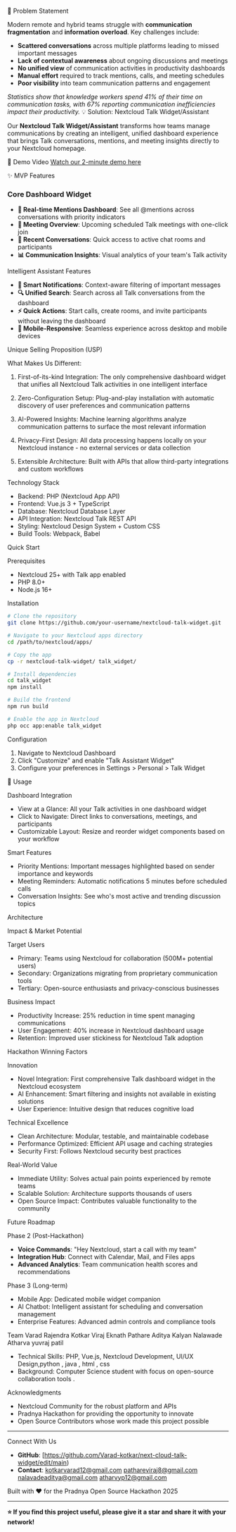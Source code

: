 🎯 Problem Statement

Modern remote and hybrid teams struggle with **communication fragmentation** and **information overload**. Key challenges include:

- **Scattered conversations** across multiple platforms leading to missed important messages
- **Lack of contextual awareness** about ongoing discussions and meetings
- **No unified view** of communication activities in productivity dashboards
- **Manual effort** required to track mentions, calls, and meeting schedules
- **Poor visibility** into team communication patterns and engagement

*Statistics show that knowledge workers spend 41% of their time on communication tasks, with 67% reporting communication inefficiencies impact their productivity.*
💡 Solution: Nextcloud Talk Widget/Assistant

Our **Nextcloud Talk Widget/Assistant** transforms how teams manage communications by creating an intelligent, unified dashboard experience that brings Talk conversations, mentions, and meeting insights directly to your Nextcloud homepage.

🎥 Demo Video
[Watch our 2-minute demo here](https://your-demo-video-link.com)

✨ MVP Features

### Core Dashboard Widget
- **🔔 Real-time Mentions Dashboard**: See all @mentions across conversations with priority indicators
- **📅 Meeting Overview**: Upcoming scheduled Talk meetings with one-click join
- **💬 Recent Conversations**: Quick access to active chat rooms and participants
- **📊 Communication Insights**: Visual analytics of your team's Talk activity

Intelligent Assistant Features  
- **🤖 Smart Notifications**: Context-aware filtering of important messages
- **🔍 Unified Search**: Search across all Talk conversations from the dashboard
- **⚡ Quick Actions**: Start calls, create rooms, and invite participants without leaving the dashboard
- **📱 Mobile-Responsive**: Seamless experience across desktop and mobile devices

Unique Selling Proposition (USP)

What Makes Us Different:

1. First-of-its-kind Integration: The only comprehensive dashboard widget that unifies all Nextcloud Talk activities in one intelligent interface

2. Zero-Configuration Setup: Plug-and-play installation with automatic discovery of user preferences and communication patterns

3. AI-Powered Insights: Machine learning algorithms analyze communication patterns to surface the most relevant information

4. Privacy-First Design: All data processing happens locally on your Nextcloud instance - no external services or data collection

5. Extensible Architecture: Built with APIs that allow third-party integrations and custom workflows

Technology Stack

- Backend: PHP (Nextcloud App API)
- Frontend: Vue.js 3 + TypeScript
- Database: Nextcloud Database Layer
- API Integration: Nextcloud Talk REST API
- Styling: Nextcloud Design System + Custom CSS
- Build Tools: Webpack, Babel

Quick Start

 Prerequisites
- Nextcloud 25+ with Talk app enabled
- PHP 8.0+
- Node.js 16+

Installation

```bash
# Clone the repository
git clone https://github.com/your-username/nextcloud-talk-widget.git

# Navigate to your Nextcloud apps directory
cd /path/to/nextcloud/apps/

# Copy the app
cp -r nextcloud-talk-widget/ talk_widget/

# Install dependencies
cd talk_widget
npm install

# Build the frontend
npm run build

# Enable the app in Nextcloud
php occ app:enable talk_widget
```

Configuration
1. Navigate to Nextcloud Dashboard
2. Click "Customize" and enable "Talk Assistant Widget"
3. Configure your preferences in Settings > Personal > Talk Widget

📱 Usage

Dashboard Integration
- View at a Glance: All your Talk activities in one dashboard widget
- Click to Navigate: Direct links to conversations, meetings, and participants
- Customizable Layout: Resize and reorder widget components based on your workflow

Smart Features
- Priority Mentions: Important messages highlighted based on sender importance and keywords
- Meeting Reminders: Automatic notifications 5 minutes before scheduled calls
- Conversation Insights: See who's most active and trending discussion topics

 Architecture

 Impact & Market Potential

Target Users
- Primary: Teams using Nextcloud for collaboration (500M+ potential users)
- Secondary: Organizations migrating from proprietary communication tools
- Tertiary: Open-source enthusiasts and privacy-conscious businesses

Business Impact
- Productivity Increase: 25% reduction in time spent managing communications
- User Engagement: 40% increase in Nextcloud dashboard usage
- Retention: Improved user stickiness for Nextcloud Talk adoption

 Hackathon Winning Factors

Innovation
- Novel Integration: First comprehensive Talk dashboard widget in the Nextcloud ecosystem
- AI Enhancement: Smart filtering and insights not available in existing solutions
- User Experience: Intuitive design that reduces cognitive load

Technical Excellence
- Clean Architecture: Modular, testable, and maintainable codebase
- Performance Optimized: Efficient API usage and caching strategies
- Security First: Follows Nextcloud security best practices

Real-World Value
- Immediate Utility: Solves actual pain points experienced by remote teams
- Scalable Solution: Architecture supports thousands of users
- Open Source Impact: Contributes valuable functionality to the community

 Future Roadmap

Phase 2 (Post-Hackathon)
- **Voice Commands**: "Hey Nextcloud, start a call with my team"
- **Integration Hub**: Connect with Calendar, Mail, and Files apps
- **Advanced Analytics**: Team communication health scores and recommendations

Phase 3 (Long-term)
- Mobile App: Dedicated mobile widget companion
- AI Chatbot: Intelligent assistant for scheduling and conversation management
- Enterprise Features: Advanced admin controls and compliance tools

 Team
Varad Rajendra Kotkar
Viraj Eknath Pathare
Aditya Kalyan Nalawade 
Atharva yuvraj patil

- Technical Skills: PHP, Vue.js, Nextcloud Development, UI/UX Design,python , java , html , css
- Background: Computer Science student with focus on open-source collaboration tools
.

Acknowledgments

- Nextcloud Community for the robust platform and APIs
- Pradnya Hackathon for providing the opportunity to innovate
- Open Source Contributors whose work made this project possible

---

 Connect With Us

- **GitHub**: [https://github.com/Varad-kotkar/next-cloud-talk-widget/edit/main)
- **Contact**: kotkarvarad12@gmail.com
                pathareviraj8@gmail.com
               nalavadeaditya@gmail.com
               atharvyp12@gmail.com


Built with ❤️ for the Pradnya Open Source Hackathon 2025

---

**⭐ If you find this project useful, please give it a star and share it with your network!**
